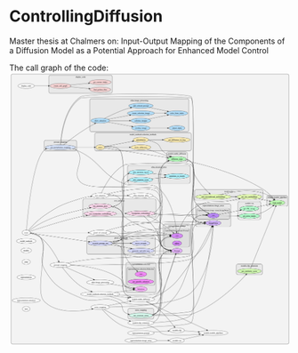 # ControllingDiffusion
Master thesis at Chalmers on: Input-Output Mapping of the Components of a Diffusion Model as a Potential Approach for Enhanced Model Control


The call graph of the code:
![Alt Text](call_graph.png)